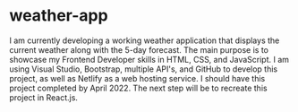 # weather-app

I am currently developing a working weather application that displays the current weather along with the 5-day forecast. 
The main purpose is to showcase my Frontend Developer skills in HTML, CSS, and JavaScript. I am using Visual Studio, Bootstrap, multiple API's, and 
GitHub to develop this project, as well as Netlify as a web hosting service. I should have this project completed by April 2022. The next step will
be to recreate this project in React.js. 
